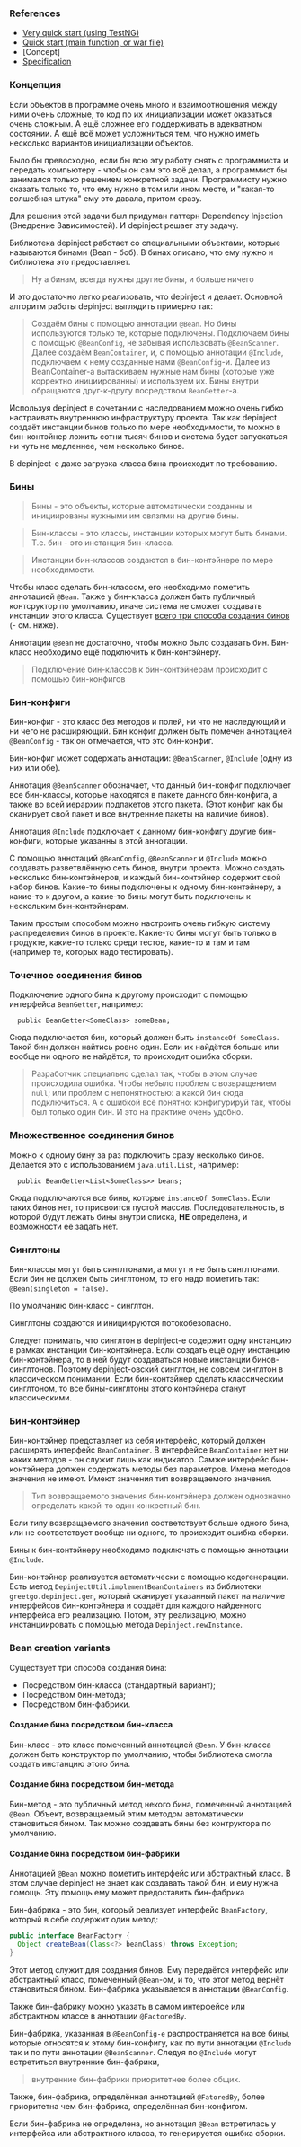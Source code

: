 ### References

 - [Very quick start (using TestNG)](fast_start.md)
 - [Quick start (main function, or war file)](quick_start.md)
 - [Concept]
 - [Specification](spec.md)

### Концепция

Если объектов в программе очень много и взаимоотношения между ними очень сложные, то код по их инициализации может
оказаться очень сложным. А ещё сложнее его поддерживать в адекватном состоянии. А ещё всё может усложниться тем,
что нужно иметь несколько вариантов инициализации объектов.

Было бы превосходно, если бы всю эту работу снять с программиста и передать компьютеру - чтобы он сам это всё делал,
а программист бы занимался только решением конкретной задачи. Программисту нужно сказать только то, что ему нужно в
том или ином месте, и "какая-то волшебная штука" ему это давала, притом сразу.

Для решения этой задачи был придуман паттерн Dependency Injection (Внедрение Зависимостей).
И depinject решает эту задачу.

Библиотека depinject работает со специальными объектами, которые называются бинами (Bean - боб). В бинах
описано, что ему нужно и библиотека это предоставляет.

> Ну а бинам, всегда нужны другие бины, и больше ничего

И это достаточно легко реализовать, что depinject и делает. Основной алгоритм работы depinject выглядить примерно так:

> Создаём бины с помощью аннотации `@Bean`. Но бины используются только те, которые подключены. Подключаем бины
  с помощью `@BeanConfig`, не забывая использовать `@BeanScanner`. Далее создаём `BeanContainer`, и, с помощью
  аннотации `@Include`, подключаем к нему созданные нами `@BeanConfig`-и. Далее из BeanContainer-а вытаскиваем
  нужные нам бины (которые уже корректно инициированны) и используем их.
  Бины внутри обращаются друг-к-другу посредством `BeanGetter`-а.

Используя depinject в сочетании с наследованием можно очень гибко настраивать внутреннюю инфраструктуру проекта. Так как
depinject создаёт инстанции бинов только по мере необходимости, то можно в бин-контэйнер ложить сотни тысяч бинов и
система будет запускаться ни чуть не медленнее, чем несколько бинов.

В depinject-е даже загрузка класса бина происходит по требованию.

### Бины

> Бины - это объекты, которые автоматически созданны и инициированы нужными им связями на другие бины.

> Бин-классы - это классы, инстанции которых могут быть бинами. Т.е. бин - это инстанция бин-класса.

> Инстанции бин-классов создаются в бин-контэйнере по мере необходимости. 

Чтобы класс сделать бин-классом, его необходимо пометить аннотацией `@Bean`. Также у бин-класса должен быть публичный
контсруктор по умолчанию, иначе система не сможет создавать инстанции этого класса. Существует [всего три способа
создания бинов](#bean-creation-variants) (- см. ниже).

Аннотации `@Bean` не достаточно, чтобы можно было создавать бин. Бин-класс необходимо ещё подключить к бин-контэйнеру.

> Подключение бин-классов к бин-контэйнерам происходит с помощью бин-конфигов

### Бин-конфиги

Бин-конфиг - это класс без методов и полей, ни что не наследующий и ни чего не расширяющий. Бин конфиг должен быть
помечен аннотацией `@BeanConfig` - так он отмечается, что это бин-конфиг.

Бин-конфиг может содержать аннотации: `@BeanScanner`, `@Include` (одну из них или обе). 

Аннотация `@BeanScanner` обозначает, что данный бин-конфиг подключает все бин-классы, которые находятся в пакете данного
бин-конфига, а также во всей иерархии подпакетов этого пакета. (Этот конфиг как бы сканирует свой пакет и все
внутренние пакеты на наличие бинов).

Аннотация `@Include` подключает к данному бин-конфигу другие бин-конфиги, которые указанны в этой аннотации.

С помощью аннотаций `@BeanConfig`, `@BeanScanner` и `@Include` можно создавать разветвлённую сеть бинов, внутри
проекта. Можно создать несколько бин-контэйнеров, и каждый бин-контэйнер содержит свой набор бинов. Какие-то бины
подключены к одному бин-контэйнеру, а какие-то к другом, а какие-то бины могут быть подключены
к нескольким бин-контэйнерам.

Таким простым способом можно настроить очень гибкую систему распределения бинов в проекте.
Какие-то бины могут быть только в продукте, какие-то только среди тестов, какие-то и там и там (например те, которых
надо тестировать).

### Точечное соединения бинов

Подключение одного бина к другому происходит с помощью интерфейса `BeanGetter`, например:

```
  public BeanGetter<SomeClass> someBean;
```

Сюда подключается бин, который должен быть `instanceOf SomeClass`. Такой бин должен найтись ровно один. Если их
найдётся больше или вообще ни одного не найдётся, то происходит ошибка сборки.

> Разработчик специально сделал так, чтобы в этом случае происходила ошибка. Чтобы небыло проблем с возвращением
  `null`; или проблем с непонятностью: а какой бин сюда подключиться. А с ошибкой всё понятно: конфигурируй так,
  чтобы был только один бин. И это на практике очень удобно.

### Множественное соединения бинов

Можно к одному бину за раз подключить сразу несколько бинов. Делается это с использованием `java.util.List`, например:

```
  public BeanGetter<List<SomeClass>> beans;
```

Сюда подключаются все бины, которые `instanceOf SomeClass`. Если таких бинов нет, то присвоится пустой массив.
Последовательность, в которой будут лежать бины внутри списка, **НЕ** определена, и возможности её задать нет.

### Синглтоны

Бин-классы могут быть синглтонами, а могут и не быть синглтонами. Если бин не
должен быть синглтоном, то его надо пометить так: `@Bean(singleton = false)`.

По умолчанию бин-класс - синглтон.

Синглтоны создаются и инициируются потокобезопасно.

Следует понимать, что синглтон в depinject-е содержит одну инстанцию в рамках инстанции бин-контэйнера. Если создать
ещё одну инстанцию бин-контэйнера, то в ней будут создаваться новые инстанции бинов-синглтонов. Поэтому depinject-овский
синглтон, не совсем синглтон в классическом понимании. Если бин-контэйнер сделать классическим синглтоном, то все
бины-синглтоны этого контэйнера станут классическими.

### Бин-контэйнер

Бин-контэйнер представляет из себя интерфейс, который должен расширять интерфейс `BeanContainer`. В интерфейсе
`BeanContainer` нет ни каких методов - он служит лишь как индикатор. Самже интерфейс бин-контэйнера должен содержать
методы без параметров. Имена методов значения не имеют. Имеют значения тип возвращаемого значения.

> Тип возвращаемого значения бин-контэйнера должен однозначно определать какой-то один конкретный бин.

Если типу возвращаемого значения соответствует больше одного бина, или не соответствует вообще ни одного, то
происходит ошибка сборки.

Бины к бин-контэйнеру необходимо подключать с помощью аннотации `@Include`.

Бин-контэйнер реализуется автоматически с помощью кодогенерации. Есть метод `DepinjectUtil.implementBeanContainers`
из библиотеки `greetgo.depinject.gen`, который сканирует указанный пакет на наличие интерфейсов бин-контэйнера
и создаёт для каждого найденного интерфейса его реализацию. Потом, эту реализацию, можно инстанциировать
с помощью метода `Depinject.newInstance`.

### Bean creation variants

Существует три способа создания бина:

  - Посредством бин-класса (стандартный вариант);
  - Посредством бин-метода;
  - Посредством бин-фабрики.

#### Создание бина посредством бин-класса

Бин-класс - это класс помеченный аннотацией `@Bean`. У бин-класса должен быть конструктор по умолчанию, чтобы
библиотека смогла создать инстанцию этого бина.

#### Создание бина посредством бин-метода

Бин-метод - это публичный метод некого бина, помеченный аннотацией `@Bean`. Объект, возвращаемый этим методом
автоматически становиться бином. Так можно создавать бины без контруктора по умолчанию.

#### Создание бина посредством бин-фабрики

Аннотацией `@Bean` можно пометить интерфейс или абстрактный класс. В этом случае depinject не знает как создавать
такой бин, и ему нужна помощь. Эту помощь ему может предоставить бин-фабрика

Бин-фабрика - это бин, который реализует интерфейс `BeanFactory`, который в себе содержит один метод:

```java
public interface BeanFactory {
  Object createBean(Class<?> beanClass) throws Exception;
}
```

Этот метод служит для создания бинов. Ему передаётся интерфейс или абстрактный класс, помеченный `@Bean`-ом, и то, что
этот метод вернёт становиться бином. Бин-фабрика указывается в аннотации `@BeanConfig`.

Также бин-фабрику можно указать в самом интерфейсе или абстрактном классе в аннотации `@FactoredBy`.

Бин-фабрика, указанная в `@BeanConfig-е` распространяется на все бины, которые относятся к этому бин-конфигу, как по
пути аннотации `@Include` так и по пути аннотации `@BeanScanner`. Следуя по `@Include` могут встретиться внутренние
бин-фабрики,

> внутренние бин-фабрики приоритетнее более общих.

Также, бин-фабрика, определённая аннотацией `@FatoredBy`, более приоритетна чем бин-фабрика, определённая бин-конфигом.

Если бин-фабрика не определена, но аннотация `@Bean` встретилась у интерфейса или абстрактного класса, то генерируется
ошибка сборки.
